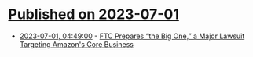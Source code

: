 # [Published on 2023-07-01](index.md)

* [2023-07-01, 04:49:00](https://soylentnews.org/article.pl?sid=23/06/30/0140257&from=rss) - [FTC Prepares “the Big One,” a Major Lawsuit Targeting Amazon's Core Business](https://soylentnews.org/article.pl?sid=23/06/30/0140257&from=rss)
